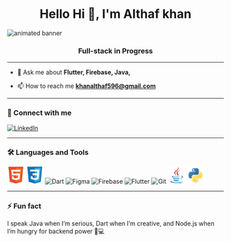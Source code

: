 <h1 align="center">Hello Hi 👋, I'm Althaf khan</h1>

<img src="https://raw.githubusercontent.com/your-username/your-repo/main/assets/dev-setup.png" width="400" alt="animated banner"/>




<h3 align="center"> Full-stack in Progress</h3>

--- 

- 💬 Ask me about **Flutter, Firebase, Java,**

- 📫 How to reach me **khanalthaf596@gmail.com**


---

<h3>🔗 Connect with me</h3>

[![LinkedIn](https://img.shields.io/badge/LINKEDIN-0A66C2?style=for-the-badge&logo=linkedin&logoColor=white)](https://linkedin.com/in/althaf-khan-z-2b4a79321)


  
---
  <h3>🛠 Languages and Tools</h3>

<p align="left">
  <img src="https://raw.githubusercontent.com/devicons/devicon/master/icons/html5/html5-original.svg" width="40" height="40" alt="HTML5"/>
  <img src="https://raw.githubusercontent.com/devicons/devicon/master/icons/css3/css3-original.svg" width="40" height="40" alt="CSS3"/>
  <img src="https://www.vectorlogo.zone/logos/dartlang/dartlang-icon.svg" width="40" height="40" alt="Dart"/>
  <img src="https://www.vectorlogo.zone/logos/figma/figma-icon.svg" width="40" height="40" alt="Figma"/>
  <img src="https://www.vectorlogo.zone/logos/firebase/firebase-icon.svg" width="40" height="40" alt="Firebase"/>
  <img src="https://www.vectorlogo.zone/logos/flutterio/flutterio-icon.svg" width="40" height="40" alt="Flutter"/>
  <img src="https://www.vectorlogo.zone/logos/git-scm/git-scm-icon.svg" width="40" height="40" alt="Git"/>
  <img src="https://raw.githubusercontent.com/devicons/devicon/master/icons/java/java-original.svg" width="40" height="40" alt="Java"/>
  <img src="https://raw.githubusercontent.com/devicons/devicon/master/icons/python/python-original.svg" width="40" height="40" alt="Python"/>
</p>



  

---

 <h3>⚡ Fun fact </h3>
I speak Java when I’m serious, Dart when I’m creative, and Node.js when I’m hungry for backend power 🍜💻

  



